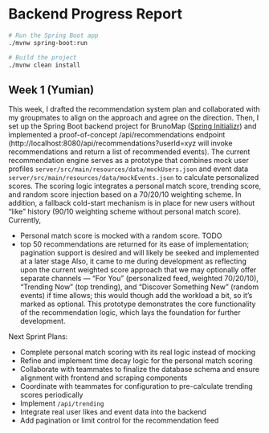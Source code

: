 # Backend Progress Report

```bash
# Run the Spring Boot app
./mvnw spring-boot:run

# Build the project
./mvnw clean install
```

## Week 1 (Yumian)

This week, I drafted the recommendation system plan and collaborated with my groupmates to align on the approach and agree on the direction. Then, I set up the Spring Boot backend project for BrunoMap ([Spring Initializr](https://start.spring.io/)) and implemented a proof-of-concept /api/recommendations endpoint (http://localhost:8080/api/recommendations?userId=xyz will invoke recommendations and return a list of recommended events). The current recommendation engine serves as a prototype that combines mock user profiles `server/src/main/resources/data/mockUsers.json` and event data `server/src/main/resources/data/mockEvents.json` to calculate personalized scores. The scoring logic integrates a personal match score, trending score, and random score injection based on a 70/20/10 weighting scheme. In addition, a fallback cold-start mechanism is in place for new users without “like” history (90/10 weighting scheme without personal match score). Currently,

- Personal match score is mocked with a random score. TODO
- top 50 recommendations are returned for its ease of implementation; pagination support is desired and will likely be seeked and implemented at a later stage
  Also, it came to me during development as reflecting upon the current weighted score approach that we may optionally offer separate channels — “For You” (personalized feed, weighted 70/20/10), “Trending Now” (top trending), and “Discover Something New” (random events) if time allows; this would though add the workload a bit, so it’s marked as optional.
  This prototype demonstrates the core functionality of the recommendation logic, which lays the foundation for further development.

Next Sprint Plans:

- Complete personal match scoring with its real logic instead of mocking
- Refine and implement time decay logic for the personal match scoring
- Collaborate with teammates to finalize the database schema and ensure alignment with frontend and scraping components
- Coordinate with teammates for configuration to pre-calculate trending scores periodically
- Implement `/api/trending`
- Integrate real user likes and event data into the backend
- Add pagination or limit control for the recommendation feed
